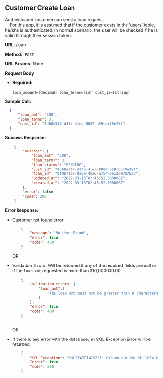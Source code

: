 **Customer Create Loan**
----
  Authenticated customer can send a loan request. <br>
  &nbsp;&nbsp;&nbsp; For this app, it is assumed that if the customer exists in the 'users' table, he/she is authenticated. In normal scenario, the user will be checked if he is valid through their session token.

 **URL**: /loan

**Method:**:  `POST`
  
**URL Params**: None

**Request Body**

*  **Required:**
 
   `loan_amount=[decimal]` `loan_terms=[int]` `cust_id=[string]`

**Sample Call:**

  ```json
    {
        "loan_amt": "500",
        "loan_terms": 3,
        "cust_id": "8d68e317-d1fb-41ea-8007-a59cbcf0e25f"
    }
  ```

**Success Response:**
```json
    {
        "message": {
            "loan_amt": "500",
            "loan_terms": 3,
            "loan_status": "PENDING",
            "cust_id": "8d68e317-d1fb-41ea-8007-a59cbcf0e25f",
            "loan_id": "0f0b71a2-0a5e-4ba6-a754-6e12b97876a3",
            "updated_at": "2022-03-13T02:45:52.000000Z",
            "created_at": "2022-03-13T02:45:52.000000Z"
        },
        "error": false,
        "code": 200
    }
```
 
**Error Response:**

* Customer not found error

    ```json
        {
            "message": "No User Found",
            "error": true,
            "code": 400
        }
    ```
    OR

* Validation Errors: Will be returned if any of the required fields are null or if the `loan_amt` requested is more than $10,000000.00.

    ```json
        {
            "Validation Errors":{
                "loan_amt":[
                    "The loan amt must not be greater than 8 characters."
                ]
            },
            "error": true,
            "code": 400
        }
        
    ```

    OR    

* If there is any error with the database, an SQL Exception Error will be returned.

    ```json
        {
            "SQL Exception": "SQLSTATE[42S22]: Column not found: 1054 Unknown column 'loan_' in 'field list' (SQL: insert into `loans` (`loan_`, `loan_terms`, `loan_status`, `cust_id`, `loan_id`, `updated_at`, `created_at`) values (5000, 3, PENDING, 8d68e317-d1fb-41ea-8007-a59cbcf0e25f, 105856bc-3d19-4bb7-9808-dccb5fa1f19c, 2022-03-13 02:56:53, 2022-03-13 02:56:53))",
            "error": true,
            "code": 500
        }
    ```

